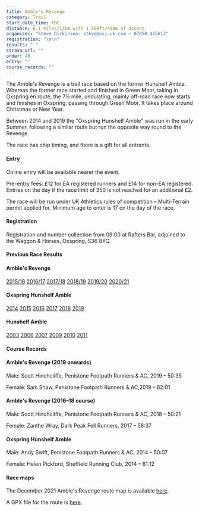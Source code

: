 ```yaml
---
title: Amble's Revenge
category: Trail
start_date_time: TBC
distance: 8.1 miles/13km with 1,500ft/450m of ascent.
organiser: "Steve Dickinson: steve@osi.uk.com – 07850 445613"
registration: "\n\n"
results: " "
strava_url: ""
order: 40
entry: ""
course_records: ""
---
```

The Amble's Revenge is a trail race based on the former Hunshelf Amble. Whereas the former race started and finished in Green Moor, taking in Oxspring en route, the 7½ mile, undulating, mainly off-road race now starts and finishes in Oxspring, passing through Green Moor.  It takes place around Christmas or New Year.

Between 2014 and 2019 the "Oxspring Hunshelf Amble" was run in the early Summer, following a similar route but run the opposite way round to the Revenge.

The race has chip timing, and there is a gift for all entrants.

#### Entry

Online entry will be available nearer the event.

Pre-entry fees: £12 for EA registered runners and £14 for non-EA registered.  Entries on the day if the race limit of 350 is not reached for an additional £2.

The race will be run under UK Athletics rules of competition &ndash; Multi-Terrain permit applied for. Minimum age to enter is 17 on the day of the race.

#### Registration

Registration and number collection from 09:00 at Rafters Bar, adjoined to the Waggon & Horses, Oxspring, S36 8YQ.

#### Previous Race Results

#### Amble's Revenge

[2015/16](http://pfrac.co.uk/wp-content/uploads/2016/05/AmblesRevengeResults2016.pdf)
[2016/17](http://pfrac.co.uk/wp-content/uploads/2017/01/AmblesRevengeResults2017.pdf)
[2017/18](http://pfrac.co.uk/wp-content/uploads/2017/12/Hunshelf_2017_12_31.pdf)
[2018/19](http://pfrac.co.uk/wp-content/uploads/2019/01/AmblesRevengeResults2018.pdf)
[2019/20](https://racebest.com/results/xvc86)
[2020/21](https://racebest.com/results/sv62v)

#### Oxspring Hunshelf Amble

[2014](http://pfrac.co.uk/wp-content/uploads/2014/12/OxspringHunshelfAmbleResults2014.pdf)
[2015](http://pfrac.co.uk/wp-content/uploads/2015/06/OxspringHunshelfAmbleResults2015.pdf)
[2016](http://pfrac.co.uk/wp-content/uploads/2016/07/OxspringHunshelfAmbleResults2016.pdf)
[2017](http://pfrac.co.uk/wp-content/uploads/2017/07/OxspringHunshelfAmbleResults2017.pdf)
[2018](http://pfrac.co.uk/wp-content/uploads/2018/07/OxspringHunshelfAmbleResults2018.pdf)
[2019](http://pfrac.co.uk/wp-content/uploads/2019/07/OxspringHunshelfAmbleResults2019.pdf)

#### Hunshelf Amble

[2003](http://pfrac.co.uk/wp-content/uploads/2014/10/HunshelfAmbleResults2003.pdf)
[2006](http://pfrac.co.uk/wp-content/uploads/2014/10/HunshelfAmbleResults2006.pdf)
[2007](http://pfrac.co.uk/wp-content/uploads/2014/10/HunshelfAmbleResults2007.pdf)
[2009](http://pfrac.co.uk/wp-content/uploads/2014/10/HunshelfAmbleResults2009.pdf)
[2010](http://pfrac.co.uk/wp-content/uploads/2014/10/HunshelfAmbleResults2010.pdf)
[2011](http://pfrac.co.uk/wp-content/uploads/2014/10/HunshelfAmbleResults2011.pdf)

#### Course Records

#### Amble's Revenge (2019 onwards)

Male: Scott Hinchcliffe, Penistone Footpath Runners & AC, 2019 &ndash; 50:35

Female: Sam Shaw, Penistone Footpath Runners & AC,2019 &ndash; 62:01

#### Amble's Revenge (2016&ndash;18 course)

Male: Scott Hinchcliffe, Penistone Footpath Runners & AC, 2018 &ndash; 50:21

Female: Zanthe Wray, Dark Peak Fell Runners, 2017 &ndash; 58:37

#### Oxspring Hunshelf Amble

Male: Andy Swift, Penistone Footpath Runners & AC, 2014 &ndash; 50:07

Female: Helen Pickford, Sheffield Running Club, 2014 &ndash; 61:12

#### Race maps

The December 2021 Amble's Revenge route map is available [here](http://pfrac.co.uk/club-races/oxspring-hunshelf-amble/ambles-revenge-route-2021/).

A GPX file for the route is [here](http://results.pfrac.co.uk/BB_gpx_files/Ambles_Revenge_2021.gpx).